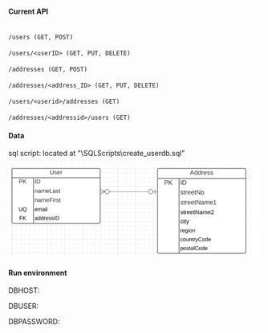 #### Current API

```

/users (GET, POST)

/users/<userID> (GET, PUT, DELETE)

/addresses (GET, POST)

/addresses/<address_ID> (GET, PUT, DELETE)

/users/<userid>/addresses (GET)

/addresses/<addressid>/users (GET)

```



#### Data

sql script:  located at "\SQLScripts\create_userdb.sql"

![image-20211015000256553](data.png)



#### Run environment

DBHOST: 

DBUSER: 

DBPASSWORD: 







